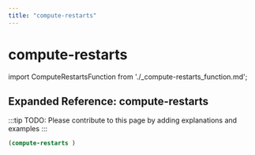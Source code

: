 ```yaml
---
title: "compute-restarts"
---
```


# compute-restarts

import ComputeRestartsFunction from './_compute-restarts_function.md';

<ComputeRestartsFunction />

## Expanded Reference: compute-restarts

:::tip
TODO: Please contribute to this page by adding explanations and examples
:::

```lisp
(compute-restarts )
```
